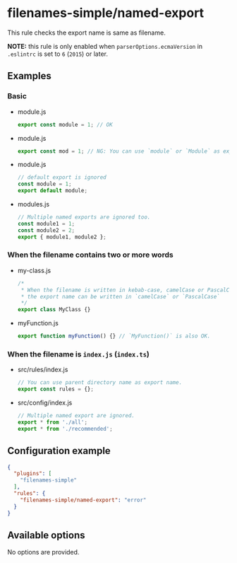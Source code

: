 # filenames-simple/named-export
This rule checks the export name is same as filename.

**NOTE:** this rule is only enabled when `parserOptions.ecmaVersion` in `.eslintrc` is set to `6` (`2015`) or later.

## Examples
### Basic
* module.js
    ```js
    export const module = 1; // OK
    ```
* module.js
    ```js
    export const mod = 1; // NG: You can use `module` or `Module` as export name.
    ```

* module.js
    ```js
    // default export is ignored
    const module = 1;
    export default module;
    ```
* modules.js
    ```js
    // Multiple named exports are ignored too.
    const module1 = 1;
    const module2 = 2;
    export { module1, module2 };
    ```

### When the filename contains two or more words
* my-class.js
    ```js
    /*
     * When the filename is written in kebab-case, camelCase or PascalCase,
     * the export name can be written in `camelCase` or `PascalCase`
     */
    export class MyClass {}
    ```
* myFunction.js
    ```js
    export function myFunction() {} // `MyFunction()` is also OK.
    ```

### When the filename is `index.js` (`index.ts`)
* src/rules/index.js
    ```js
    // You can use parent directory name as export name.
    export const rules = {};
    ```
* src/config/index.js
    ```js
    // Multiple named export are ignored.
    export * from './all';
    export * from './recommended';
    ```


## Configuration example
```json
{
  "plugins": [
    "filenames-simple"
  ],
  "rules": {
    "filenames-simple/named-export": "error"
  }
}
```

## Available options
No options are provided.
